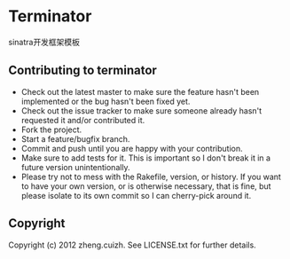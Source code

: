 <link href="https://raw.github.com/gcollazo/mou-theme-github2/master/GitHub2.css" rel="stylesheet"/>

# Terminator

sinatra开发框架模板

## Contributing to terminator
 
* Check out the latest master to make sure the feature hasn't been implemented or the bug hasn't been fixed yet.
* Check out the issue tracker to make sure someone already hasn't requested it and/or contributed it.
* Fork the project.
* Start a feature/bugfix branch.
* Commit and push until you are happy with your contribution.
* Make sure to add tests for it. This is important so I don't break it in a future version unintentionally.
* Please try not to mess with the Rakefile, version, or history. If you want to have your own version, or is otherwise necessary, that is fine, but please isolate to its own commit so I can cherry-pick around it.

## Copyright

Copyright (c) 2012 zheng.cuizh. See LICENSE.txt for
further details.

